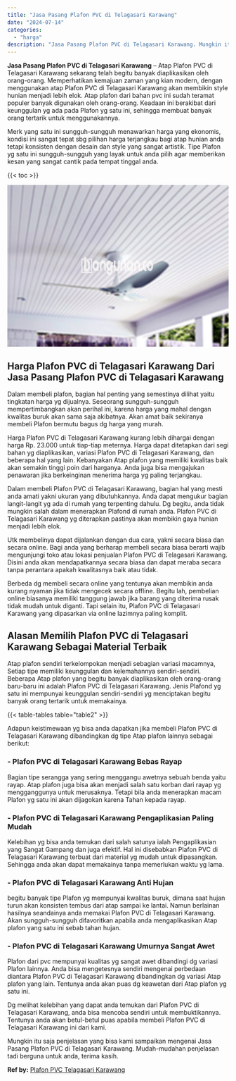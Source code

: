 ```yaml
---
title: "Jasa Pasang Plafon PVC di Telagasari Karawang"
date: "2024-07-14"
categories: 
  - "harga"
description: "Jasa Pasang Plafon PVC di Telagasari Karawang. Mungkin itu saja penjelasan yang bisa kami sampaikan mengenai Jasa Pasang Plafon PVC di Telagasari Karawang. M..."
---
```


**Jasa Pasang Plafon PVC di Telagasari Karawang** – Atap Plafon PVC di Telagasari Karawang sekarang telah begitu banyak diaplikasikan oleh orang-orang. Memperhatikan kemajuan zaman yang kian modern, dengan menggunakan atap Plafon PVC di Telagasari Karawang akan membikin style hunian menjadi lebih elok. Atap plafon dari bahan pvc ini sudah teramat populer banyak digunakan oleh orang-orang. Keadaan ini berakibat dari keunggulan yg ada pada Plafon yg satu ini, sehingga membuat banyak orang tertarik untuk menggunakannya.

Merk yang satu ini sungguh-sungguh menawarkan harga yang ekonomis, kondisi ini sangat tepat sbg pilihan harga terjangkau bagi atap hunian anda tetapi konsisten dengan desain dan style yang sangat artistik. Tipe Plafon yg satu ini sungguh-sungguh yang layak untuk anda pilih agar memberikan kesan yang sangat cantik pada tempat tinggal anda.

{{< toc >}}

![Jasa Pasang Plafon PVC di Telagasari Karawang](/images/flafond-pvc-murah30.png)

## Harga Plafon PVC di Telagasari Karawang Dari Jasa Pasang Plafon PVC di Telagasari Karawang

Dalam membeli plafon, bagian hal penting yang semestinya dilihat yaitu tingkatan harga yg dijualnya. Seseorang sungguh-sungguh mempertimbangkan akan perihal ini, karena harga yang mahal dengan kwalitas buruk akan sama saja akibatnya. Akan amat baik sekiranya membeli Plafon bermutu bagus dg harga yang murah.

Harga Plafon PVC di Telagasari Karawang kurang lebih dihargai dengan harga Rp. 23.000 untuk tiap-tiap meternya. Harga dapat ditetapkan dari segi bahan yg diaplikasikan, variasi Plafon PVC di Telagasari Karawang, dan beberapa hal yang lain. Kebanyakan Atap plafon yang memiliki kwalitas baik akan semakin tinggi poin dari harganya. Anda juga bisa mengajukan penawaran jika berkeinginan menerima harga yg paling terjangkau.

Dalam membeli Plafon PVC di Telagasari Karawang, bagian hal yang mesti anda amati yakni ukuran yang dibutuhkannya. Anda dapat mengukur bagian langit-langit yg ada di rumah yang terpenting dahulu. Dg begitu, anda tidak mungkin salah dalam menerapkan Plafond di rumah anda. Plafon PVC di Telagasari Karawang yg diterapkan pastinya akan membikin gaya hunian menjadi lebih elok.

Utk membelinya dapat dijalankan dengan dua cara, yakni secara biasa dan secara online. Bagi anda yang berharap membeli secara biasa berarti wajib mengunjungi toko atau lokasi penjualan Plafon PVC di Telagasari Karawang. Disini anda akan mendapatkannya secara biasa dan dapat meraba secara tanpa perantara apakah kwalitasnya baik atau tidak.

Berbeda dg membeli secara online yang tentunya akan membikin anda kurang nyaman jika tidak mengecek secara offline. Begitu lah, pembelian online biasanya memiliki tanggung jawab jika barang yang diterima rusak tidak mudah untuk diganti. Tapi selain itu, Plafon PVC di Telagasari Karawang yang dipasarkan via online lazimnya paling komplit.

## Alasan Memilih Plafon PVC di Telagasari Karawang Sebagai Material Terbaik

Atap plafon sendiri terkelompokan menjadi sebagian variasi macamnya, Setiap tipe memiliki keunggulan dan kelemahannya sendiri-sendiri. Beberapa Atap plafon yang begitu banyak diaplikasikan oleh orang-orang baru-baru ini adalah Plafon PVC di Telagasari Karawang. Jenis Plafond yg satu ini mempunyai keunggulan sendiri-sendiri yg menciptakan begitu banyak orang tertarik untuk memakainya.

{{< table-tables table="table2" >}}

Adapun keistimewaan yg bisa anda dapatkan jika membeli Plafon PVC di Telagasari Karawang dibandingkan dg tipe Atap plafon lainnya sebagai berikut:

### \- Plafon PVC di Telagasari Karawang Bebas Rayap

Bagian tipe serangga yang sering menggangu awetnya sebuah benda yaitu rayap. Atap plafon juga bisa akan menjadi salah satu korban dari rayap yg mengganggunya untuk merusaknya. Tetapi bila anda menerapkan macam Plafon yg satu ini akan dijagokan karena Tahan kepada rayap.

### \- Plafon PVC di Telagasari Karawang Pengaplikasian Paling Mudah

Kelebihan yg bisa anda temukan dari salah satunya ialah Pengaplikasian yang Sangat Gampang dan juga efektif. Hal ini disebabkan Plafon PVC di Telagasari Karawang terbuat dari material yg mudah untuk dipasangkan. Sehingga anda akan dapat memakainya tanpa memerlukan waktu yg lama.

### \- Plafon PVC di Telagasari Karawang Anti Hujan

begitu banyak tipe Plafon yg mempunyai kwalitas buruk, dimana saat hujan turun akan konsisten tembus dari atap sampai ke lantai. Namun berlainan hasilnya seandainya anda memakai Plafon PVC di Telagasari Karawang. Akan sungguh-sungguh difavoritkan apabila anda mengaplikasikan Atap plafon yang satu ini sebab tahan hujan.

### \- Plafon PVC di Telagasari Karawang Umurnya Sangat Awet

Plafon dari pvc mempunyai kualitas yg sangat awet dibandingi dg variasi Plafon lainnya. Anda bisa mengetesnya sendiri mengenai perbedaan diantara Plafon PVC di Telagasari Karawang dibandingkan dg variasi Atap plafon yang lain. Tentunya anda akan puas dg keawetan dari Atap plafon yg satu ini.

Dg melihat kelebihan yang dapat anda temukan dari Plafon PVC di Telagasari Karawang, anda bisa mencoba sendiri untuk membuktikannya. Tentunya anda akan betul-betul puas apabila membeli Plafon PVC di Telagasari Karawang ini dari kami.

Mungkin itu saja penjelasan yang bisa kami sampaikan mengenai Jasa Pasang Plafon PVC di Telagasari Karawang. Mudah-mudahan penjelasan tadi berguna untuk anda, terima kasih.

**Ref by:** [Plafon PVC Telagasari Karawang](https://id.wikipedia.org/wiki/Plafon)
